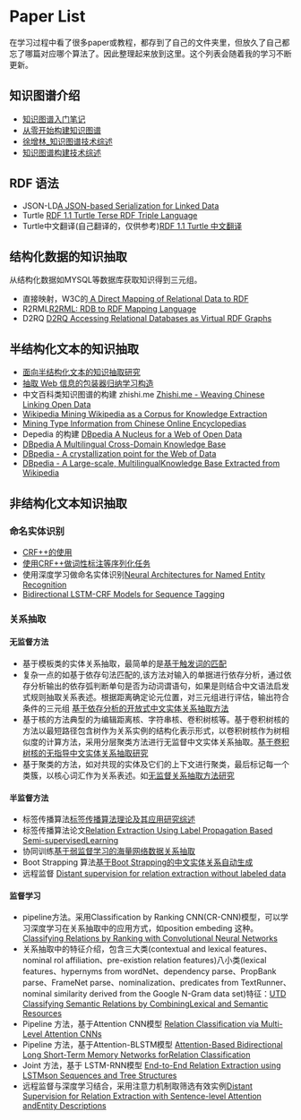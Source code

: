 # Paper List

在学习过程中看了很多paper或教程，都存到了自己的文件夹里，但放久了自己都忘了哪篇对应哪个算法了。因此整理起来放到这里。这个列表会随着我的学习不断更新。

## 知识图谱介绍

* [知识图谱入门笔记](https://zhuanlan.zhihu.com/c_211846834)    
* [从零开始构建知识图谱](https://zhuanlan.zhihu.com/c_1018901137012928512)    
* [徐增林_知识图谱技术综述](https://www.jianguoyun.com/p/DafFvLcQq_6CBxi-6XM)    
* [知识图谱构建技术综述](https://www.jianguoyun.com/p/Da-sCUcQq_6CBxjB6XM)

## RDF 语法

* JSON-LD[A JSON-based Serialization for Linked Data](https://json-ld.org/)    
* Turtle [ RDF 1.1 Turtle Terse RDF Triple Language](https://www.w3.org/TR/turtle/)    
* Turtle中文翻译(自己翻译的，仅供参考)[RDF 1.1 Turtle 中文翻译](https://zhuanlan.zhihu.com/p/44381615)

## 结构化数据的知识抽取
从结构化数据如MYSQL等数据库获取知识得到三元组。

* 直接映射，W3C的[ A Direct Mapping of Relational Data to RDF  ](https://www.w3.org/TR/rdb-direct-mapping/)    
* R2RML[R2RML: RDB to RDF Mapping Language](https://www.w3.org/TR/r2rml/)    
* D2RQ [D2RQ Accessing Relational Databases as Virtual RDF Graphs](http://d2rq.org/)

## 半结构化文本的知识抽取

* [面向半结构化文本的知识抽取研究](https://www.jianguoyun.com/p/DaJwJnsQq_6CBxiy6XM)    
* [抽取 Web 信息的包装器归纳学习构造](https://www.jianguoyun.com/p/DfkkQ3QQq_6CBxiz6XM)    
* 中文百科类知识图谱的构建 zhishi.me [Zhishi.me - Weaving Chinese Linking Open Data](https://www.jianguoyun.com/p/DbFQAPoQq_6CBxi06XM)    
* [Wikipedia Mining Wikipedia as a Corpus for Knowledge Extraction](https://www.jianguoyun.com/p/DUUsSxoQq_6CBxi26XM)    
* [Mining Type Information from Chinese Online Encyclopedias](https://www.jianguoyun.com/p/DcSjsMYQq_6CBxi36XM)    
* Depedia 的构建 [DBpedia A Nucleus for a Web of Open Data](https://www.jianguoyun.com/p/DZYAPMIQq_6CBxi46XM)    
* [DBpedia A Multilingual Cross-Domain Knowledge Base](https://www.jianguoyun.com/p/DZm_Ym8Qq_6CBxi56XM)    
* [DBpedia - A crystallization point for the Web of Data ](https://www.jianguoyun.com/p/DROkjWoQq_6CBxi66XM)    
* [DBpedia - A Large-scale, MultilingualKnowledge Base Extracted from Wikipedia](https://www.jianguoyun.com/p/DRS78wIQq_6CBxi86XM)

## 非结构化文本知识抽取

### 命名实体识别

* [CRF++的使用](https://taku910.github.io/crfpp/#download)    
* [使用CRF++做词性标注等序列化任务](https://github.com/Pelhans/ZNLP/tree/master/lexical_analysis/crfpos%2B%2B)    
* 使用深度学习做命名实体识别[Neural Architectures for Named Entity Recognition](https://www.jianguoyun.com/p/Df6Up8kQq_6CBxi663M)    
* [Bidirectional LSTM-CRF Models for Sequence Tagging](https://www.jianguoyun.com/p/DVPq0SgQq_6CBxi563M)    

### 关系抽取

#### 无监督方法

* 基于模板类的实体关系抽取，最简单的是[基于触发词的匹配](http://pelhans.com/2018/03/19/xiaoxiangkg-note3/#%E5%9F%BA%E4%BA%8E%E8%A7%A6%E5%8F%91%E8%AF%8D%E7%9A%84pattern)   
* 复杂一点的如基于依存句法匹配的,该方法对输入的单据进行依存分析，通过依存分析输出的依存弧判断单句是否为动词谓语句，如果是则结合中文语法启发式规则抽取关系表述。根据距离确定论元位置，对三元组进行评估，输出符合条件的三元组  [基于依存分析的开放式中文实体关系抽取方法](https://www.jianguoyun.com/p/DcmCTjAQq_6CBxjS63M)    
* 基于核的方法典型的为编辑距离核、字符串核、卷积树核等。基于卷积树核的方法以最短路径包含树作为关系实例的结构化表示形式，以卷积树核作为树相似度的计算方法，采用分层聚类方法进行无监督中文实体关系抽取。[基于卷积树核的无指导中文实体关系抽取研究](https://www.jianguoyun.com/p/DWHoHEgQq_6CBxjU63M)    
* 基于聚类的方法，如对共现的实体及它们的上下文进行聚类，最后标记每一个类簇，以核心词汇作为关系表述。如[无监督关系抽取方法研究](http://xueshu.baidu.com/s?wd=paperuri%3A%2838e36a4d56216693db5923975f0b36e4%29&filter=sc_long_sign&tn=SE_xueshusource_2kduw22v&sc_vurl=http%3A%2F%2Fwww.doc88.com%2Fp-1177286175360.html&ie=utf-8&sc_us=11379075570837652647)    

####  半监督方法

* 标签传播算法[标签传播算法理论及其应用研究综述](https://www.jianguoyun.com/p/DZWOPZIQq_6CBxie7HM)    
* 标签传播算法论文[Relation Extraction Using Label Propagation Based Semi-supervisedLearning](https://www.jianguoyun.com/p/DT1Rn2QQq_6CBxig7HM)    
* 协同训练[基于弱监督学习的海量网络数据关系抽取](https://www.jianguoyun.com/p/DXGXUkUQq_6CBxim7HM)    
* Boot Strapping 算法[基于Boot Strapping的中文实体关系自动生成](https://www.jianguoyun.com/p/DRbjl-gQq_6CBxip7HM)    
* 远程监督 [Distant supervision for relation extraction without labeled data](https://www.jianguoyun.com/p/DbBDsOkQq_6CBxis7HM)   

#### 监督学习

* pipeline方法。采用Classification by Ranking CNN(CR-CNN)模型，可以学习深度学习在关系抽取中的应用方式，如position embeding 这种。[Classifying Relations by Ranking with Convolutional Neural Networks](https://www.jianguoyun.com/p/DeKJe7IQq_6CBxjQyHQ)    
* 关系抽取中的特征介绍，包含三大类(contextual and lexical features、 nominal rol affiliation、pre-existion relation features)八小类(lexical features、hypernyms from wordNet、dependency parse、PropBank parse、FrameNet parse、nominalization、predicates from TextRunner、nominal similarity derived from the Google N-Gram data set)特征：[UTD Classifying Semantic Relations by CombiningLexical and Semantic Resources](https://www.jianguoyun.com/p/DWX0NyMQq_6CBxjwyHQ)    
* Pipeline 方法，基于Attention CNN模型 [Relation Classification via Multi-Level Attention CNNs](https://www.jianguoyun.com/p/DbmG2l8Qq_6CBxiDyXQ)    
* Pipeline 方法，基于Attention-BLSTM模型 [Attention-Based Bidirectional Long Short-Term Memory Networks forRelation Classification](https://www.jianguoyun.com/p/DXJaqLAQq_6CBxiNyXQ)    
* Joint 方法，基于 LSTM-RNN模型 [End-to-End Relation Extraction using LSTMson Sequences and Tree Structures](https://www.jianguoyun.com/p/DWT-a9YQq_6CBxiQyXQ)    
* 远程监督与深度学习结合，采用注意力机制取筛选有效实例[Distant Supervision for Relation Extraction with Sentence-level Attention andEntity Descriptions](https://www.jianguoyun.com/p/DYMywjYQq_6CBxiUyXQ)
